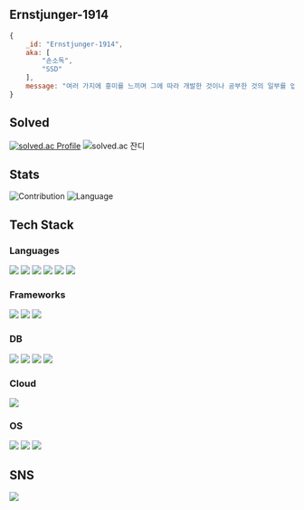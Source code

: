 ## Ernstjunger-1914
```js
{
	_id: "Ernstjunger-1914",
	aka: [
		"손소독",
		"SSD"
	],
	message: "여러 가지에 흥미를 느끼며 그에 따라 개발한 것이나 공부한 것의 일부를 업로드합니다.\\n"
}
```

## Solved
<span>[![solved.ac Profile](http://mazassumnida.wtf/api/v2/generate_badge?boj=notfound404)](https://solved.ac/notfound404)</span>
<span>![solved.ac 잔디](http://mazandi.herokuapp.com/api?handle=notfound404&theme=cold)</span>
<!-- <span>[![Codeforces Profile](https://cf.leed.at/?id=PageNotFound)](https://codeforces.com/profile/PageNotFound)</span> -->

## Stats
<span>![Contribution](https://github-readme-stats.vercel.app/api?username=Ernstjunger-1914&count_private=true&show_icons=true&theme=algolia&include_all_commits=true&count_private=true)</span>
<span>![Language](https://github-readme-stats.vercel.app/api/top-langs/?username=Ernstjunger-1914&theme=algolia&layout=compact&hide=&count_private=true&show_icons=true)</span>

## Tech Stack

### Languages
<span><a href="https://devdocs.io/c/"><img src="https://img.shields.io/badge/C-A8B9CC?style=flat-square&logo=C&logoColor=white"></a></span>
<span><a href="https://en.cppreference.com/w/"><img src="https://img.shields.io/badge/C++-00599C?style=flat-square&logo=C%2B%2B&logoColor=white"></a></span>
<span><a href="https://www.oracle.com/kr/java/"><img src="https://img.shields.io/badge/Java-007396?style=flat-square&logo=Java&logoColor=white"></a></span>
<span><img src="https://img.shields.io/badge/Javascript-F7DF1E?style=flat-square&logo=javascript&logoColor=white"></span>
<span><a href="https://kotlinlang.org/"><img src="https://img.shields.io/badge/Kotlin-7F52FF?style=flat-square&logo=Kotlin&logoColor=white"></a></span>
<span><a href="https://www.python.org/"><img src="https://img.shields.io/badge/Python-3776AB?style=flat-square&logo=Python&logoColor=white"></a></span>

### Frameworks
<span><a href="https://expressjs.com/"><img src="https://img.shields.io/badge/Express-000000?logo=Express&logoColor=white"></a></span>
<span><a href="https://reactjs.org/"><img src="https://img.shields.io/badge/React-61DAFB?logo=react&logoColor=white"></a></span>
<span><a href="https://spring.io/"><img src="https://img.shields.io/badge/Spring%20Boot-6DB33F?style=flat-square&logo=Spring&logoColor=white"></a></span>

### DB
<span><a href="https://www.mongodb.com/"><img src="https://img.shields.io/badge/MongoDB-47A248?style=flat-square&logo=MongoDB&logoColor=white"></a></span>
<span><a href="https://www.mysql.com/"><img src="https://img.shields.io/badge/MySQL-4479A1?style=flat-square&logo=MySql&logoColor=white"></a></span>
<span><a href="https://www.oracle.com/database/technologies/"><img src="https://img.shields.io/badge/Oracle-F80000?style=flat-square&logo=Oracle&logoColor=white"></a></span>
<span><a href="https://redis.io/"><img src="https://img.shields.io/badge/Redis-DC382D?style=flat-square&logo=Redis&logoColor=white"></a></span>

### Cloud
<span><a href="https://aws.amazon.com/ko/"><img src="https://img.shields.io/badge/Amazon%20AWS-232F3E?style=flat-square&logo=Amazon%20AWS&logoColor=white"></a></span>

### OS
<span><a href="https://www.centos.org/"><img src="https://img.shields.io/badge/CentOS-262577?style=flat-square&logo=CentOS&logoColor=white"></a></span>
<span><a href="https://ubuntu.com/"><img src="https://img.shields.io/badge/ubuntu-E95420?style=flat-square&logo=ubuntu&logoColor=white"></a></span>
<span><a href="https://www.microsoft.com/en-us/windows/"><img src="https://img.shields.io/badge/Windows-0078D6?style=flat-square&logo=Windows&logoColor=white"></a></span>

## SNS
<span><a href="https://blog.naver.com/vot768/"><img src="https://img.shields.io/badge/Naver Blog-03C75A?logo=Naver&logoColor=white"></a></span>

<!--
**Ernstjunger-1914/Ernstjunger-1914** is a ✨ _special_ ✨ repository because its `README.md` (this file) appears on your GitHub profile.

Here are some ideas to get you started:

- 🔭 I’m currently working on ...
- 🌱 I’m currently learning ...
- 👯 I’m looking to collaborate on ...
- 🤔 I’m looking for help with ...
- 💬 Ask me about ...
- 📫 How to reach me: ...
- 😄 Pronouns: ...
- ⚡ Fun fact: ...
-->
